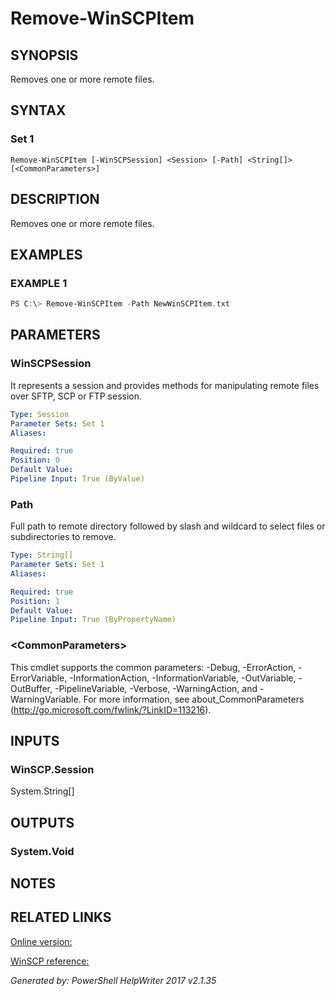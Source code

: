 ﻿# Remove-WinSCPItem

## SYNOPSIS
Removes one or more remote files.

## SYNTAX

### Set 1
```
Remove-WinSCPItem [-WinSCPSession] <Session> [-Path] <String[]> [<CommonParameters>]
```

## DESCRIPTION
Removes one or more remote files.

## EXAMPLES

### EXAMPLE 1

```powershell
PS C:\> Remove-WinSCPItem -Path NewWinSCPItem.txt
```

## PARAMETERS

### WinSCPSession
It represents a session and provides methods for manipulating remote files over SFTP, SCP or FTP session.

```yaml
Type: Session
Parameter Sets: Set 1
Aliases: 

Required: true
Position: 0
Default Value: 
Pipeline Input: True (ByValue)
```

### Path
Full path to remote directory followed by slash and wildcard to select files or subdirectories to remove.

```yaml
Type: String[]
Parameter Sets: Set 1
Aliases: 

Required: true
Position: 1
Default Value: 
Pipeline Input: True (ByPropertyName)
```

### \<CommonParameters\>
This cmdlet supports the common parameters: -Debug, -ErrorAction, -ErrorVariable, -InformationAction, -InformationVariable, -OutVariable, -OutBuffer, -PipelineVariable, -Verbose, -WarningAction, and -WarningVariable. For more information, see about_CommonParameters (http://go.microsoft.com/fwlink/?LinkID=113216).

## INPUTS

### WinSCP.Session
System.String[]


## OUTPUTS

### System.Void


## NOTES

## RELATED LINKS

[Online version:](https://dotps1.github.io/WinSCP/Remove-WinSCPItem.html)

[WinSCP reference:](https://winscp.net/eng/docs/library_session_removefiles)


*Generated by:  PowerShell HelpWriter 2017 v2.1.35*
